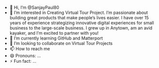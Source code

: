 - 👋 Hi, I’m @SanjayPaul80
- 👀 I’m interested in Creating Virtual Tour Project. I’m passionate about building great products that make people’s lives easier. I have over 15 years of experience strategizing innovative digital experiences for small business to the large-scale business. I grew up in Anytown, am an avid kayaker, and I’m excited to partner with you!
- 🌱 I’m currently learning GitHub and Matterport
- 💞️ I’m looking to collaborate on Virtual Tour Projects
- 📫 How to reach me
- 😄 Pronouns: ...
- ⚡ Fun fact: ...

<!---
SanjayPaul80/SanjayPaul80 is a ✨ special ✨ repository because its `README.md` (this file) appears on your GitHub profile.
You can click the Preview link to take a look at your changes.
--->
